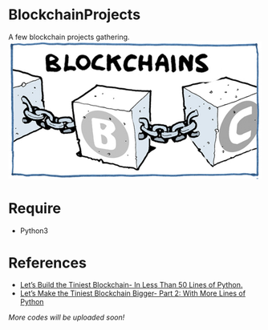 # BlockchainProjects
A few blockchain projects gathering.
![](/blockchain.jpg)

# Require
* Python3

# References
* [Let’s Build the Tiniest Blockchain- In Less Than 50 Lines of Python.](https://medium.com/crypto-currently/lets-build-the-tiniest-blockchain-e70965a248b)
* [Let’s Make the Tiniest Blockchain Bigger- Part 2: With More Lines of Python](https://medium.com/crypto-currently/lets-make-the-tiniest-blockchain-bigger-ac360a328f4d)



*More codes will be uploaded soon!*
